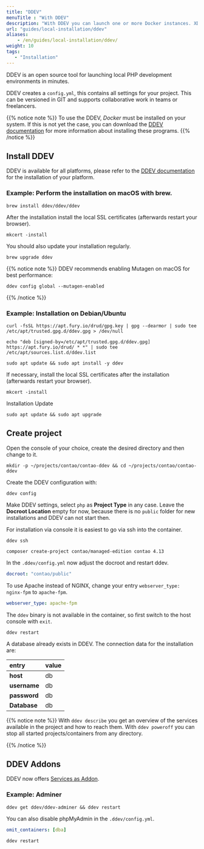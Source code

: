 ```yaml
---
title: "DDEV"
menuTitle : "With DDEV"
description: "With DDEV you can launch one or more Docker instances. XDEBUG, MariaDB and MySQL in different versions, PHP and much more."
url: "guides/local-installation/ddev"
aliases:
    - /en/guides/local-installation/ddev/
weight: 10
tags: 
   - "Installation"
---
```


DDEV is an open source tool for launching local PHP development environments in minutes.

DDEV creates a `config.yml`, this contains all settings for your project. This can be versioned in GIT and supports collaborative work in teams or freelancers.

{{% notice note %}}
To use the DDEV, _Docker_ must be installed on your system. If this is not yet
the case, you can download the 
[DDEV documentation](https://ddev.readthedocs.io/en/stable/users/install/docker-installation/) for 
more information about installing these programs.
{{% /notice %}}


## Install DDEV

DDEV is available for all platforms, please refer to the [DDEV documentation](https://ddev.readthedocs.io/en/stable/users/install/ddev-installation/) for the installation of your platform.


### Example: Perform the installation on macOS with __brew__.

```shell
brew install ddev/ddev/ddev
```

After the installation install the local SSL certificates (afterwards restart your browser).

```shell
mkcert -install
```

You should also update your installation regularly.

```shell
brew upgrade ddev
```

{{% notice note %}}
DDEV recommends enabling Mutagen on macOS for best performance:

```shell
ddev config global --mutagen-enabled
```
{{% /notice %}}


### Example: Installation on Debian/Ubuntu

```shell
curl -fsSL https://apt.fury.io/drud/gpg.key | gpg --dearmor | sudo tee /etc/apt/trusted.gpg.d/ddev.gpg > /dev/null

echo "deb [signed-by=/etc/apt/trusted.gpg.d/ddev.gpg] https://apt.fury.io/drud/ * *" | sudo tee /etc/apt/sources.list.d/ddev.list

sudo apt update && sudo apt install -y ddev
```

If necessary, install the local SSL certificates after the installation (afterwards restart your browser).

```shell
mkcert -install
```

Installation Update

```shell
sudo apt update && sudo apt upgrade
```


## Create project

Open the console of your choice, create the desired directory and then change to it.

```shell
mkdir -p ~/projects/contao/contao-ddev && cd ~/projects/contao/contao-ddev
```

Create the DDEV configuration with:

```shell
ddev config
```

Make DDEV settings, select `php` as __Project Type__ in any case. Leave the __Docroot Location__ empty for now, because there is no `public` folder for new installations and DDEV can not start then.

For installation via console it is easiest to go via ssh into the container.

```shell
ddev ssh
```

```shell
composer create-project contao/managed-edition contao 4.13
```

In the `.ddev/config.yml` now adjust the docroot and restart ddev.

```yml
docroot: "contao/public"
```

To use Apache instead of NGINX, change your entry `webserver_type: nginx-fpm` to `apache-fpm`.

```yml
webserver_type: apache-fpm
```

The `ddev` binary is not available in the container, so first switch to the host console with `exit`.

```shell
ddev restart
```

A database already exists in DDEV. The connection data for the installation are:

| entry | value |
|:--------------------|:----------------------|
| **host** | db |
| **username** | db |
| **password** | db |
| **Database** | db |

{{% notice note %}}
With `ddev describe` you get an overview of the services available in the project and how to reach them. With `ddev poweroff` you can stop all started projects/containers from any directory.

{{% /notice %}}


## DDEV Addons

DDEV now offers [Services as Addon](https://ddev.readthedocs.io/en/latest/users/extend/additional-services/).


### Example: Adminer

```shell
ddev get ddev/ddev-adminer && ddev restart
```

You can also disable phpMyAdmin in the `.ddev/config.yml`. 

```yml
omit_containers: [dba]
```

```shell
ddev restart
```
